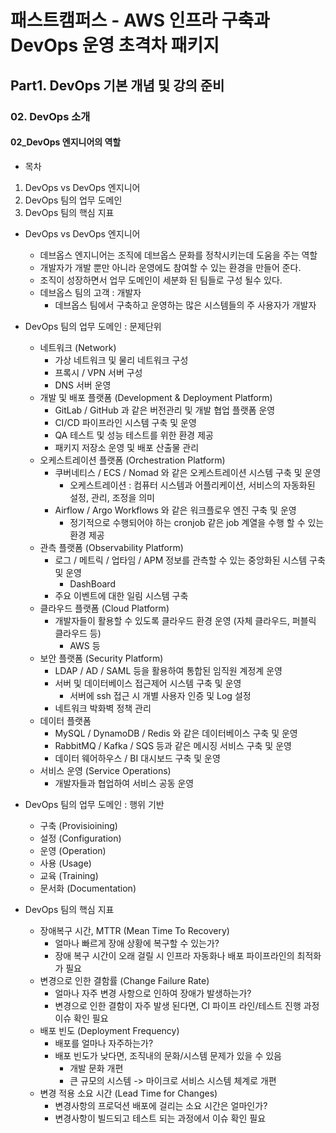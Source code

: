 # 패스트캠퍼스 - AWS 인프라 구축과 DevOps 운영 초격차 패키지

## Part1. DevOps 기본 개념 및 강의 준비

### 02. DevOps 소개

#### 02_DevOps 엔지니어의 역할



*  목차
  1. DevOps vs DevOps 엔지니어
  3. DevOps 팀의 업무 도메인
  4. DevOps 팀의 핵심 지표





* DevOps vs DevOps 엔지니어
  * 데브옵스 엔지니어는 조직에 데브옵스 문화를 정착시키는데 도움을 주는 역할
  * 개발자가 개발 뿐만 아니라 운영에도 참여할 수 있는 환경을 만들어 준다.
  * 조직이 성장하면서 업무 도메인이 세분화 된 팀들로 구성 될수 있다.
  * 데브옵스 팀의 고객 : 개발자
    * 데브옵스 팀에서 구축하고 운영하는 많은 시스템들의 주 사용자가 개발자



* DevOps 팀의 업무 도메인 : 문제단위
  * 네트워크 (Network)
    * 가상 네트워크 및 물리 네트워크 구성
    * 프록시 / VPN 서버 구성
    * DNS 서버 운영
  * 개발 및 배포 플랫폼 (Development & Deployment Platform)
    * GitLab / GitHub 과 같은 버전관리 및 개발 협업 플랫폼 운영
    * CI/CD 파이프라인 시스템 구축 및 운영
    * QA 테스트 및 성능 테스트를 위한 환경 제공
    * 패키지 저장소 운영 및 배포 산출물 관리
  * 오케스트레이션 플랫폼 (Orchestration Platform)
    * 쿠버네티스 / ECS / Nomad 와 같은 오케스트레이션 시스템 구축 및 운영
      * 오케스트레이션 : 컴퓨터 시스템과 어플리케이션, 서비스의 자동화된 설정, 관리, 조정을 의미
    * Airflow / Argo Workflows 와 같은 워크플로우 엔진 구축 및 운영
      * 정기적으로 수행되어야 하는 cronjob 같은 job 계열을 수행 할 수 있는 환경 제공
  * 관측 플랫폼 (Observability Platform)
    * 로그 / 메트릭 / 업타임 / APM 정보를 관측할 수 있는 중앙화된 시스템 구축 및 운영
      * DashBoard
    * 주요 이벤트에 대한 일림 시스템 구축
  * 클라우드 플랫폼 (Cloud Platform)
    * 개발자들이 활용할 수 있도록 클라우드 환경 운영 (자체 클라우드, 퍼블릭 클라우드 등)
      * AWS 등
  * 보안 플랫폼 (Security Platform)
    * LDAP / AD / SAML 등을 활용하여 통합된 임직원 계정계 운영
    * 서버 및 데이터베이스 접근제어 시스템 구축 및 운영
      * 서버에 ssh 접근 시 개별 사용자 인증 및 Log 설정
    * 네트워크 박화벽 정책 관리
  * 데이터 플랫폼
    * MySQL / DynamoDB / Redis 와 같은 데이터베이스 구축 및 운영
    * RabbitMQ / Kafka / SQS 등과 같은 메시징 서비스 구축 및 운영
    * 데이터 웨어하우스 / BI 대시보드 구축 및 운영
  * 서비스 운영 (Service Operations)
    * 개발자들과 협업하여 서비스 공동 운영
* DevOps 팀의 업무 도메인 : 행위 기반
  * 구축 (Provisioining)
  * 설정 (Configuration)
  * 운영 (Operation)
  * 사용 (Usage)
  * 교육 (Training)
  * 문서화 (Documentation)



* DevOps 팀의 핵심 지표
  * 장애복구 시간, MTTR (Mean Time To Recovery)
    * 얼마나 빠르게 장애 상황에 복구할 수 있는가?
    * 장애 복구 시간이 오래 걸릴 시 인프라 자동화나 배포 파이프라인의 최적화가 필요
  * 변경으로 인한 결함률 (Change Failure Rate)
    * 얼마나 자주 변경 사항으로 인하여 장애가 발생하는가?
    * 변경으로 인한 결함이 자주 발생 된다면, CI 파이프 라인/테스트 진행 과정 이슈 확인 필요
  * 배포 빈도 (Deployment Frequency)
    * 배포를 얼마나 자주하는가?
    * 배포 빈도가 낮다면, 조직내의 문화/시스템 문제가 있을 수 있음
      * 개발 문화 개편
      * 큰 규모의 시스템 -> 마이크로 서비스 시스템 체계로 개편
  * 변경 적용 소요 시간 (Lead Time for Changes)
    * 변경사항의 프로덕션 배포에 걸리는 소요 시간은 얼마인가?
    * 변경사항이 빌드되고 테스트 되는 과정에서 이슈 확인 필요



